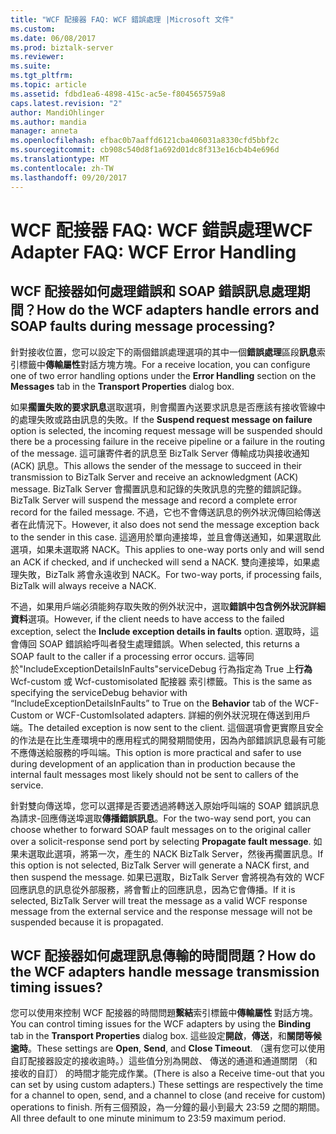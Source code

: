 ```yaml
---
title: "WCF 配接器 FAQ: WCF 錯誤處理 |Microsoft 文件"
ms.custom: 
ms.date: 06/08/2017
ms.prod: biztalk-server
ms.reviewer: 
ms.suite: 
ms.tgt_pltfrm: 
ms.topic: article
ms.assetid: fdbd1ea6-4898-415c-ac5e-f804565759a8
caps.latest.revision: "2"
author: MandiOhlinger
ms.author: mandia
manager: anneta
ms.openlocfilehash: efbac0b7aaffd6121cba406031a8330cfd5bbf2c
ms.sourcegitcommit: cb908c540d8f1a692d01dc8f313e16cb4b4e696d
ms.translationtype: MT
ms.contentlocale: zh-TW
ms.lasthandoff: 09/20/2017
---
```

# <a name="wcf-adapter-faq-wcf-error-handling"></a><span data-ttu-id="b1234-102">WCF 配接器 FAQ: WCF 錯誤處理</span><span class="sxs-lookup"><span data-stu-id="b1234-102">WCF Adapter FAQ: WCF Error Handling</span></span>
## <a name="how-do-the-wcf-adapters-handle-errors-and-soap-faults-during-message-processing"></a><span data-ttu-id="b1234-103">WCF 配接器如何處理錯誤和 SOAP 錯誤訊息處理期間？</span><span class="sxs-lookup"><span data-stu-id="b1234-103">How do the WCF adapters handle errors and SOAP faults during message processing?</span></span>  
 <span data-ttu-id="b1234-104">針對接收位置，您可以設定下的兩個錯誤處理選項的其中一個**錯誤處理**區段**訊息**索引標籤中**傳輸屬性**對話方塊方塊。</span><span class="sxs-lookup"><span data-stu-id="b1234-104">For a receive location, you can configure one of two error handling options under the **Error Handling** section on the **Messages** tab in the **Transport Properties** dialog box.</span></span>  
  
 <span data-ttu-id="b1234-105">如果**擱置失敗的要求訊息**選取選項，則會擱置內送要求訊息是否應該有接收管線中的處理失敗或路由訊息的失敗。</span><span class="sxs-lookup"><span data-stu-id="b1234-105">If the **Suspend request message on failure** option is selected, the incoming request message will be suspended should there be a processing failure in the receive pipeline or a failure in the routing of the message.</span></span> <span data-ttu-id="b1234-106">這可讓寄件者的訊息至 BizTalk Server 傳輸成功與接收通知 (ACK) 訊息。</span><span class="sxs-lookup"><span data-stu-id="b1234-106">This allows the sender of the message to succeed in their transmission to BizTalk Server and receive an acknowledgment (ACK) message.</span></span> <span data-ttu-id="b1234-107">BizTalk Server 會擱置訊息和記錄的失敗訊息的完整的錯誤記錄。</span><span class="sxs-lookup"><span data-stu-id="b1234-107">BizTalk Server will suspend the message and record a complete error record for the failed message.</span></span> <span data-ttu-id="b1234-108">不過，它也不會傳送訊息的例外狀況傳回給傳送者在此情況下。</span><span class="sxs-lookup"><span data-stu-id="b1234-108">However, it also does not send the message exception back to the sender in this case.</span></span> <span data-ttu-id="b1234-109">這適用於單向連接埠，並且會傳送通知，如果選取此選項，如果未選取將 NACK。</span><span class="sxs-lookup"><span data-stu-id="b1234-109">This applies to one-way ports only and will send an ACK if checked, and if unchecked will send a NACK.</span></span> <span data-ttu-id="b1234-110">雙向連接埠，如果處理失敗，BizTalk 將會永遠收到 NACK。</span><span class="sxs-lookup"><span data-stu-id="b1234-110">For two-way ports, if processing fails, BizTalk will always receive a NACK.</span></span>  
  
 <span data-ttu-id="b1234-111">不過，如果用戶端必須能夠存取失敗的例外狀況中，選取**錯誤中包含例外狀況詳細資料**選項。</span><span class="sxs-lookup"><span data-stu-id="b1234-111">However, if the client needs to have access to the failed exception, select the **Include exception details in faults** option.</span></span> <span data-ttu-id="b1234-112">選取時，這會傳回 SOAP 錯誤給呼叫者發生處理錯誤。</span><span class="sxs-lookup"><span data-stu-id="b1234-112">When selected, this returns a SOAP fault to the caller if a processing error occurs.</span></span> <span data-ttu-id="b1234-113">這等同於"IncludeExceptionDetailsInFaults"serviceDebug 行為指定為 True 上**行為**Wcf-custom 或 Wcf-customisolated 配接器 索引標籤。</span><span class="sxs-lookup"><span data-stu-id="b1234-113">This is the same as specifying the serviceDebug behavior with “IncludeExceptionDetailsInFaults” to True on the **Behavior** tab of the WCF-Custom or WCF-CustomIsolated adapters.</span></span> <span data-ttu-id="b1234-114">詳細的例外狀況現在傳送到用戶端。</span><span class="sxs-lookup"><span data-stu-id="b1234-114">The detailed exception is now sent to the client.</span></span> <span data-ttu-id="b1234-115">這個選項會更實際且安全的作法是在比生產環境中的應用程式的開發期間使用，因為內部錯誤訊息最有可能不應傳送給服務的呼叫端。</span><span class="sxs-lookup"><span data-stu-id="b1234-115">This option is more practical and safer to use during development of an application than in production because the internal fault messages most likely should not be sent to callers of the service.</span></span>  
  
 <span data-ttu-id="b1234-116">針對雙向傳送埠，您可以選擇是否要透過將轉送入原始呼叫端的 SOAP 錯誤訊息為請求-回應傳送埠選取**傳播錯誤訊息**。</span><span class="sxs-lookup"><span data-stu-id="b1234-116">For the two-way send port, you can choose whether to forward SOAP fault messages on to the original caller over a solicit-response send port by selecting **Propagate fault message**.</span></span> <span data-ttu-id="b1234-117">如果未選取此選項，將第一次，產生的 NACK BizTalk Server，然後再擱置訊息。</span><span class="sxs-lookup"><span data-stu-id="b1234-117">If this option is not selected, BizTalk Server will generate a NACK first, and then suspend the message.</span></span> <span data-ttu-id="b1234-118">如果已選取，BizTalk Server 會將視為有效的 WCF 回應訊息的訊息從外部服務，將會暫止的回應訊息，因為它會傳播。</span><span class="sxs-lookup"><span data-stu-id="b1234-118">If it is selected, BizTalk Server will treat the message as a valid WCF response message from the external service and the response message will not be suspended because it is propagated.</span></span>  
  
## <a name="how-do-the-wcf-adapters-handle-message-transmission-timing-issues"></a><span data-ttu-id="b1234-119">WCF 配接器如何處理訊息傳輸的時間問題？</span><span class="sxs-lookup"><span data-stu-id="b1234-119">How do the WCF adapters handle message transmission timing issues?</span></span>  
 <span data-ttu-id="b1234-120">您可以使用來控制 WCF 配接器的時間問題**繫結**索引標籤中**傳輸屬性** 對話方塊。</span><span class="sxs-lookup"><span data-stu-id="b1234-120">You can control timing issues for the WCF adapters by using the **Binding** tab in the **Transport Properties** dialog box.</span></span> <span data-ttu-id="b1234-121">這些設定**開啟**，**傳送**，和**關閉等候逾時**。</span><span class="sxs-lookup"><span data-stu-id="b1234-121">These settings are **Open**, **Send**, and **Close Timeout**.</span></span> <span data-ttu-id="b1234-122">（還有您可以使用自訂配接器設定的接收逾時。）這些值分別為開啟、 傳送的通道和通道關閉 （和接收的自訂） 的時間才能完成作業。</span><span class="sxs-lookup"><span data-stu-id="b1234-122">(There is also a Receive time-out that you can set by using custom adapters.) These settings are respectively the time for a channel to open, send, and a channel to close (and receive for custom) operations to finish.</span></span> <span data-ttu-id="b1234-123">所有三個預設，為一分鐘的最小到最大 23:59 之間的期間。</span><span class="sxs-lookup"><span data-stu-id="b1234-123">All three default to one minute minimum to 23:59 maximum period.</span></span>